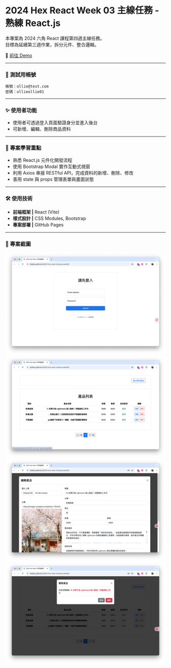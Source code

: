 # 2024 Hex React Week 03 主線任務 - 熟練 React.js

本專案為 2024 六角 React 課程第四週主線任務。 <br />
目標為延續第三週作業，拆分元件、整合邏輯。

🔗 [前往 Demo](https://itsdaiyy.github.io/2024-hex-react-training-week04/)

---

### 🚀 測試用帳號

```
帳號：ollie@test.com
密碼：ollieollie01
```

---

### ✨ 使用者功能

- 使用者可透過登入頁面驗證身分並進入後台
- 可新增、編輯、刪除商品資料

---

### 🎯 專案學習重點

- 熟悉 React.js 元件化開發流程
- 使用 Bootstrap Modal 實作互動式視窗
- 利用 Axios 串接 RESTful API，完成資料的新增、刪除、修改
- 善用 state 與 props 管理表單與畫面狀態

---

### 🛠 使用技術

- **前端框架 |** React (Vite)
- **樣式設計 |** CSS Modules, Bootstrap
- **專案部署 |** GitHub Pages

---

### 📸 專案截圖

![專案截圖1](./docs/專案截圖1.png)
![專案截圖2](./docs/專案截圖2.png)
![專案截圖3](./docs/專案截圖3.png)
![專案截圖4](./docs/專案截圖4.png)
